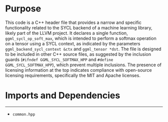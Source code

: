 # Purpose
This code is a C++ header file that provides a narrow and specific functionality related to the SYCL backend of a machine learning library, likely part of the LLVM project. It declares a single function, `ggml_sycl_op_soft_max`, which is intended to perform a softmax operation on a tensor using a SYCL context, as indicated by the parameters `ggml_backend_sycl_context &ctx` and `ggml_tensor *dst`. The file is designed to be included in other C++ source files, as suggested by the inclusion guards (`#ifndef GGML_SYCL_SOFTMAX_HPP` and `#define GGML_SYCL_SOFTMAX_HPP`), which prevent multiple inclusions. The presence of licensing information at the top indicates compliance with open-source licensing requirements, specifically the MIT and Apache licenses.
# Imports and Dependencies

---
- `common.hpp`


